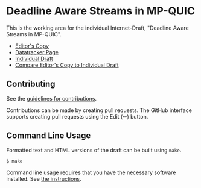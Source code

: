# Deadline Aware Streams in MP-QUIC

This is the working area for the individual Internet-Draft, "Deadline Aware Streams in MP-QUIC".

* [Editor's Copy](https://netsys-lab.github.io/mpquic-dmtp-draft/#go.draft-tjohn-quic-multipath-dmtp.html)
* [Datatracker Page](https://datatracker.ietf.org/doc/draft-tjohn-quic-multipath-dmtp)
* [Individual Draft](https://datatracker.ietf.org/doc/html/draft-tjohn-quic-multipath-dmtp)
* [Compare Editor's Copy to Individual Draft](https://netsys-lab.github.io/mpquic-dmtp-draft/#go.draft-tjohn-quic-multipath-dmtp.diff)


## Contributing

See the
[guidelines for contributions](https://github.com/netsys-lab/mpquic-dmtp-draft/blob/main/CONTRIBUTING.md).

Contributions can be made by creating pull requests.
The GitHub interface supports creating pull requests using the Edit (✏) button.


## Command Line Usage

Formatted text and HTML versions of the draft can be built using `make`.

```sh
$ make
```

Command line usage requires that you have the necessary software installed.  See
[the instructions](https://github.com/martinthomson/i-d-template/blob/main/doc/SETUP.md).

